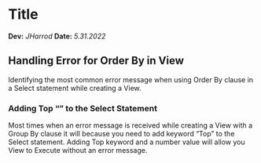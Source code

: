 # Title
**Dev:** *JHarrod*
**Date:** *5.31.2022*

## Handling Error for Order By in View
Identifying the most common error message when using Order By clause in a Select statement while creating a View. 

### Adding Top “” to the Select Statement
Most times when an error message is received while creating a View with a Group By clause it will because you need to add keyword “Top” to the Select statement. Adding Top keyword and a number value will allow you View to Execute without an error message.
